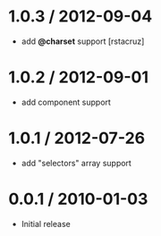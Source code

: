 
1.0.3 / 2012-09-04 
==================

  * add __@charset__ support [rstacruz]

1.0.2 / 2012-09-01 
==================

  * add component support

1.0.1 / 2012-07-26 
==================

  * add "selectors" array support

0.0.1 / 2010-01-03
==================

  * Initial release
